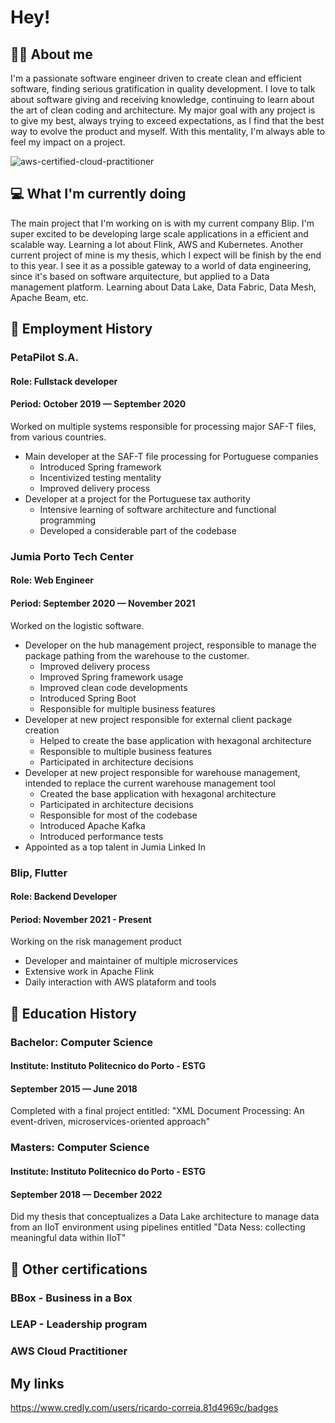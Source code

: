 # Hey!
## 👨‍💻 About me
I'm a passionate software engineer driven to create clean and efficient software, finding serious gratification in quality development.
I love to talk about software giving and receiving knowledge, continuing to learn about the art of clean coding and architecture.
My major goal with any project is to give my best, always trying to exceed expectations, as I find that the best way to evolve the product and myself. With this mentality, I'm always able to feel my impact on a project.

![aws-certified-cloud-practitioner](https://user-images.githubusercontent.com/24415095/210585519-5f8da0c0-e695-4a52-ade6-354ab273a46d.png)


## 💻 What I'm currently doing
The main project that I'm working on is with my current company Blip. I'm super excited to be developing large scale applications in a efficient and scalable way. Learning a lot about Flink, AWS and Kubernetes.
Another current project of mine is my thesis, which I expect will be finish by the end to this year. I see it as a possible gateway to a world of data engineering, since it's based on software arquitecture, but applied to a Data management platform. Learning about Data Lake, Data Fabric, Data Mesh, Apache Beam, etc.

## 💼 Employment History
### PetaPilot S.A.
#### Role: Fullstack developer
#### Period: October 2019 — September 2020
Worked on multiple systems responsible for processing major SAF-T files, from various countries.
* Main developer at the SAF-T file processing for Portuguese companies
  * Introduced Spring framework
  * Incentivized testing mentality
  * Improved delivery process
* Developer at a project for the Portuguese tax authority
  * Intensive learning of software architecture and functional programming
  * Developed a considerable part of the codebase

### Jumia Porto Tech Center
#### Role: Web Engineer
#### Period: September 2020 — November 2021
Worked on the logistic software.
* Developer on the hub management project, responsible to manage the package pathing from the warehouse to the customer.
	* Improved delivery process
	* Improved Spring framework usage
	* Improved clean code developments
	* Introduced Spring Boot
	* Responsible for multiple business features
* Developer at new project responsible for external client package creation
	* Helped to create the base application with hexagonal architecture
	* Responsible to multiple business features
	* Participated in architecture decisions
* Developer at new project responsible for warehouse management, intended to replace the current warehouse management tool
	* Created the base application with hexagonal architecture
	* Participated in architecture decisions
	* Responsible for most of the codebase
	* Introduced Apache Kafka
	* Introduced performance tests
* Appointed as a top talent in Jumia Linked In


### Blip, Flutter
#### Role: Backend Developer
#### Period: November 2021 - Present
Working on the risk management product
* Developer and maintainer of multiple microservices
* Extensive work in Apache Flink
* Daily interaction with AWS plataform and tools

## 📖 Education History
### Bachelor: Computer Science
#### Institute: Instituto Politecnico do Porto - ESTG
#### September 2015 — June 2018
Completed with a final project entitled: "XML Document Processing: An event-driven, microservices-oriented approach"

### Masters: Computer Science
#### Institute: Instituto Politecnico do Porto - ESTG
#### September 2018 — December 2022
Did my thesis that conceptualizes a Data Lake architecture to manage data from an IIoT environment using pipelines entitled "Data Ness: collecting meaningful data within IIoT"

## 📓 Other certifications
### BBox - Business in a Box
### LEAP - Leadership program
### AWS Cloud Practitioner

## My links
https://www.credly.com/users/ricardo-correia.81d4969c/badges
